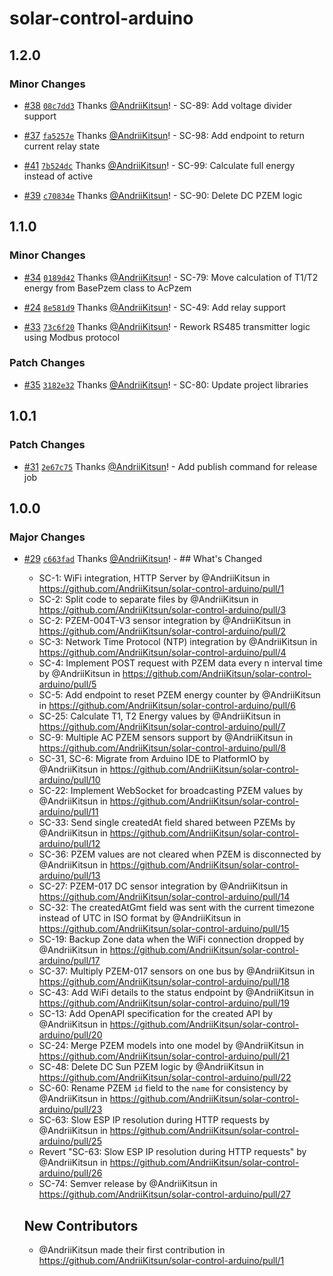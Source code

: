 # solar-control-arduino

## 1.2.0

### Minor Changes

- [#38](https://github.com/AndriiKitsun/solar-control-arduino/pull/38) [`08c7dd3`](https://github.com/AndriiKitsun/solar-control-arduino/commit/08c7dd3f8966fa66b53499294f875af8c23eef32) Thanks [@AndriiKitsun](https://github.com/AndriiKitsun)! - SC-89: Add voltage divider support

- [#37](https://github.com/AndriiKitsun/solar-control-arduino/pull/37) [`fa5257e`](https://github.com/AndriiKitsun/solar-control-arduino/commit/fa5257e8afcc7b51b471539abb0cae0a99b1ae6b) Thanks [@AndriiKitsun](https://github.com/AndriiKitsun)! - SC-98: Add endpoint to return current relay state

- [#41](https://github.com/AndriiKitsun/solar-control-arduino/pull/41) [`7b524dc`](https://github.com/AndriiKitsun/solar-control-arduino/commit/7b524dc685979bf561154d79af1d52065cc387af) Thanks [@AndriiKitsun](https://github.com/AndriiKitsun)! - SC-99: Calculate full energy instead of active

- [#39](https://github.com/AndriiKitsun/solar-control-arduino/pull/39) [`c70834e`](https://github.com/AndriiKitsun/solar-control-arduino/commit/c70834e9a9382fea910f7b018fabb8cd2816711d) Thanks [@AndriiKitsun](https://github.com/AndriiKitsun)! - SC-90: Delete DC PZEM logic

## 1.1.0

### Minor Changes

- [#34](https://github.com/AndriiKitsun/solar-control-arduino/pull/34) [`0189d42`](https://github.com/AndriiKitsun/solar-control-arduino/commit/0189d42af3a10eaf4e7de9ab0b6a1d9db08ff202) Thanks [@AndriiKitsun](https://github.com/AndriiKitsun)! - SC-79: Move calculation of T1/T2 energy from BasePzem class to AcPzem

- [#24](https://github.com/AndriiKitsun/solar-control-arduino/pull/24) [`8e581d9`](https://github.com/AndriiKitsun/solar-control-arduino/commit/8e581d9256e97c26c39288f72c7c473e8185e5a5) Thanks [@AndriiKitsun](https://github.com/AndriiKitsun)! - SC-49: Add relay support

- [#33](https://github.com/AndriiKitsun/solar-control-arduino/pull/33) [`73c6f20`](https://github.com/AndriiKitsun/solar-control-arduino/commit/73c6f20c095434ba0b62ca1411518b9279196bc7) Thanks [@AndriiKitsun](https://github.com/AndriiKitsun)! - Rework RS485 transmitter logic using Modbus protocol

### Patch Changes

- [#35](https://github.com/AndriiKitsun/solar-control-arduino/pull/35) [`3182e32`](https://github.com/AndriiKitsun/solar-control-arduino/commit/3182e32ee09d80be7815ffecb71b32687d1ab2ea) Thanks [@AndriiKitsun](https://github.com/AndriiKitsun)! - SC-80: Update project libraries

## 1.0.1

### Patch Changes

- [#31](https://github.com/AndriiKitsun/solar-control-arduino/pull/31) [`2e67c75`](https://github.com/AndriiKitsun/solar-control-arduino/commit/2e67c75853d216ca33b21017f2ff9791a5c1e177) Thanks [@AndriiKitsun](https://github.com/AndriiKitsun)! - Add publish command for release job

## 1.0.0

### Major Changes

- [#29](https://github.com/AndriiKitsun/solar-control-arduino/pull/29) [`c663fad`](https://github.com/AndriiKitsun/solar-control-arduino/commit/c663fad4febc838b5315c5ea0301509d7c382892) Thanks [@AndriiKitsun](https://github.com/AndriiKitsun)! - ## What's Changed

  - SC-1: WiFi integration, HTTP Server by @AndriiKitsun in https://github.com/AndriiKitsun/solar-control-arduino/pull/1
  - SC-2: Split code to separate files by @AndriiKitsun in https://github.com/AndriiKitsun/solar-control-arduino/pull/3
  - SC-2: PZEM-004T-V3 sensor integration by @AndriiKitsun in https://github.com/AndriiKitsun/solar-control-arduino/pull/2
  - SC-3: Network Time Protocol (NTP) integration by @AndriiKitsun in https://github.com/AndriiKitsun/solar-control-arduino/pull/4
  - SC-4: Implement POST request with PZEM data every n interval time by @AndriiKitsun in https://github.com/AndriiKitsun/solar-control-arduino/pull/5
  - SC-5: Add endpoint to reset PZEM energy counter by @AndriiKitsun in https://github.com/AndriiKitsun/solar-control-arduino/pull/6
  - SC-25: Calculate T1, T2 Energy values by @AndriiKitsun in https://github.com/AndriiKitsun/solar-control-arduino/pull/7
  - SC-9: Multiple AC PZEM sensors support by @AndriiKitsun in https://github.com/AndriiKitsun/solar-control-arduino/pull/8
  - SC-31, SC-6: Migrate from Arduino IDE to PlatformIO by @AndriiKitsun in https://github.com/AndriiKitsun/solar-control-arduino/pull/10
  - SC-22: Implement WebSocket for broadcasting PZEM values by @AndriiKitsun in https://github.com/AndriiKitsun/solar-control-arduino/pull/11
  - SC-33: Send single createdAt field shared between PZEMs by @AndriiKitsun in https://github.com/AndriiKitsun/solar-control-arduino/pull/12
  - SC-36: PZEM values are not cleared when PZEM is disconnected by @AndriiKitsun in https://github.com/AndriiKitsun/solar-control-arduino/pull/13
  - SC-27: PZEM-017 DC sensor integration by @AndriiKitsun in https://github.com/AndriiKitsun/solar-control-arduino/pull/14
  - SC-32: The createdAtGmt field was sent with the current timezone instead of UTC in ISO format by @AndriiKitsun in https://github.com/AndriiKitsun/solar-control-arduino/pull/15
  - SC-19: Backup Zone data when the WiFi connection dropped by @AndriiKitsun in https://github.com/AndriiKitsun/solar-control-arduino/pull/17
  - SC-37: Multiply PZEM-017 sensors on one bus by @AndriiKitsun in https://github.com/AndriiKitsun/solar-control-arduino/pull/18
  - SC-43: Add WiFi details to the status endpoint by @AndriiKitsun in https://github.com/AndriiKitsun/solar-control-arduino/pull/19
  - SC-13: Add OpenAPI specification for the created API by @AndriiKitsun in https://github.com/AndriiKitsun/solar-control-arduino/pull/20
  - SC-24: Merge PZEM models into one model by @AndriiKitsun in https://github.com/AndriiKitsun/solar-control-arduino/pull/21
  - SC-48: Delete DC Sun PZEM logic by @AndriiKitsun in https://github.com/AndriiKitsun/solar-control-arduino/pull/22
  - SC-60: Rename PZEM `id` field to the `name` for consistency by @AndriiKitsun in https://github.com/AndriiKitsun/solar-control-arduino/pull/23
  - SC-63: Slow ESP IP resolution during HTTP requests by @AndriiKitsun in https://github.com/AndriiKitsun/solar-control-arduino/pull/25
  - Revert "SC-63: Slow ESP IP resolution during HTTP requests" by @AndriiKitsun in https://github.com/AndriiKitsun/solar-control-arduino/pull/26
  - SC-74: Semver release by @AndriiKitsun in https://github.com/AndriiKitsun/solar-control-arduino/pull/27

  ## New Contributors

  - @AndriiKitsun made their first contribution in https://github.com/AndriiKitsun/solar-control-arduino/pull/1
